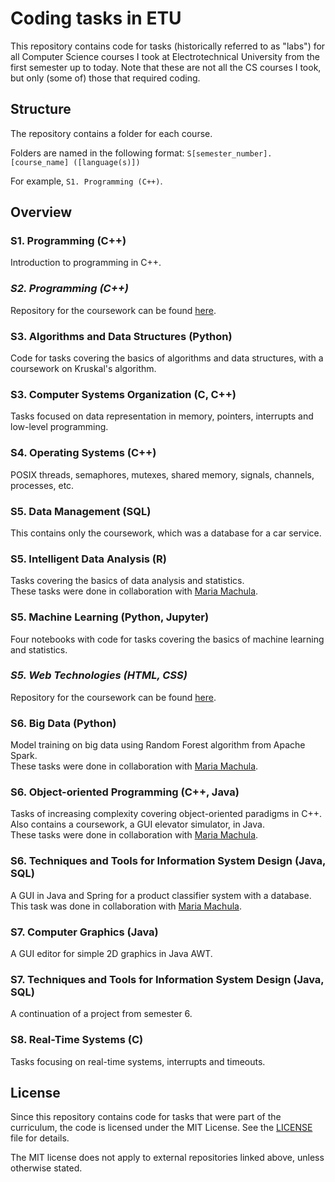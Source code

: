 # Coding tasks in ETU

This repository contains code for tasks (historically referred to as "labs") for all Computer Science courses I took at Electrotechnical University from the first semester up to today. Note that these are not all the CS courses I took, but only (some of) those that required coding.


## Structure

The repository contains a folder for each course.

Folders are named in the following format: `S[semester_number]. [course_name] ([language(s)])`

For example, `S1. Programming (C++)`.


## Overview

### S1. Programming (C++)
Introduction to programming in C++.

### *S2. Programming (C++)*
Repository for the coursework can be found [here](https://github.com/DenisionSoft/ETU-FileManager).

### S3. Algorithms and Data Structures (Python)
Code for tasks covering the basics of algorithms and data structures, with a coursework on Kruskal's algorithm.

### S3. Computer Systems Organization (C, C++)
Tasks focused on data representation in memory, pointers, interrupts and low-level programming.

### S4. Operating Systems (C++)
POSIX threads, semaphores, mutexes, shared memory, signals, channels, processes, etc.

### S5. Data Management (SQL)
This contains only the coursework, which was a database for a car service.

### S5. Intelligent Data Analysis (R)
Tasks covering the basics of data analysis and statistics. <br>
These tasks were done in collaboration with [Maria Machula](https://github.com/M-Masha).

### S5. Machine Learning (Python, Jupyter)
Four notebooks with code for tasks covering the basics of machine learning and statistics.

### *S5. Web Technologies (HTML, CSS)*
Repository for the coursework can be found [here](https://github.com/DenisionSoft/ETU-Website).

### S6. Big Data (Python)
Model training on big data using Random Forest algorithm from Apache Spark. <br>
These tasks were done in collaboration with [Maria Machula](https://github.com/M-Masha).

### S6. Object-oriented Programming (C++, Java)
Tasks of increasing complexity covering object-oriented paradigms in C++. <br>
Also contains a coursework, a GUI elevator simulator, in Java. <br>
These tasks were done in collaboration with [Maria Machula](https://github.com/M-Masha).

### S6. Techniques and Tools for Information System Design (Java, SQL)
A GUI in Java and Spring for a product classifier system with a database.<br>
This task was done in collaboration with [Maria Machula](https://github.com/M-Masha).

### S7. Computer Graphics (Java)
A GUI editor for simple 2D graphics in Java AWT.

### S7. Techniques and Tools for Information System Design (Java, SQL)
A continuation of a project from semester 6.

### S8. Real-Time Systems (C)
Tasks focusing on real-time systems, interrupts and timeouts.

## License

Since this repository contains code for tasks that were part of the curriculum, the code is licensed under the MIT License. See the [LICENSE](LICENSE) file for details.


The MIT license does not apply to external repositories linked above, unless otherwise stated.
